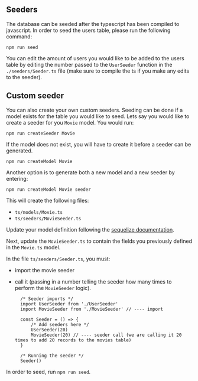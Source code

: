 ## Seeders

The database can be seeded after the typescript has been compiled to javascript.
In order to seed the users table, please run the following command:

    npm run seed

You can edit the amount of users you would like to be added to the users table by editing the number passed to the `UserSeeder` function in the `./seeders/Seeder.ts` file (make sure to compile the ts if you make any edits to the seeder).

## Custom seeder

You can also create your own custom seeders. Seeding can be done if a model exists for the table you would like to seed. Lets say you would like to create a seeder for you `Movie` model. You would run:

    npm run createSeeder Movie

If the model does not exist, you will have to create it before a seeder can be generated.

    npm run createModel Movie

Another option is to generate both a new model and a new seeder by entering:

    npm run createModel Movie seeder

This will create the following files:

- `ts/models/Movie.ts`
- `ts/seeders/MovieSeeder.ts`

Update your model definition following the [sequelize documentation](https://sequelize.org/master/manual/model-basics.html).

Next, update the `MovieSeeder.ts` to contain the fields you previously defined in the `Movie.ts` model.

In the file `ts/seeders/Seeder.ts`, you must:

- import the movie seeder
- call it (passing in a number telling the seeder how many times to perform the `MovieSeeder` logic).

        /* Seeder imports */
        import UserSeeder from './UserSeeder'
        import MovieSeeder from './MovieSeeder' // ---- import

        const Seeder = () => {
            /* Add seeders here */
            UserSeeder(20)
            MovieSeeder(20) // ---- seeder call (we are calling it 20 times to add 20 records to the movies table)
        }

        /* Running the seeder */
        Seeder()

In order to seed, run `npm run seed`.
